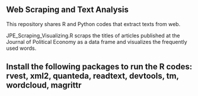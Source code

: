 Web Scraping and Text Analysis
---------------------------------------
This repository shares R and Python codes that extract texts from web. 

JPE_Scraping_Visualizing.R scraps the titles of articles published at the Journal of Political Economy as a data frame and visualizes the frequently used words.

Install the following packages to run the R codes: rvest, xml2, quanteda, readtext, devtools, tm, wordcloud, magrittr
-------------------------------------
